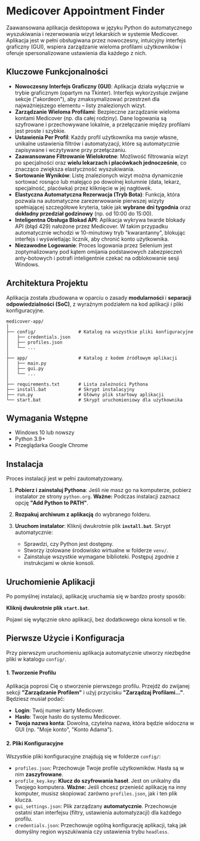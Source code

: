# Medicover Appointment Finder

Zaawansowana aplikacja desktopowa w języku Python do automatycznego wyszukiwania i rezerwowania wizyt lekarskich w systemie Medicover. Aplikacja jest w pełni obsługiwana przez nowoczesny, intuicyjny interfejs graficzny (GUI), wspiera zarządzanie wieloma profilami użytkowników i oferuje spersonalizowane ustawienia dla każdego z nich.

## Kluczowe Funkcjonalności

-   **Nowoczesny Interfejs Graficzny (GUI)**: Aplikacja działa wyłącznie w trybie graficznym (opartym na Tkinter). Interfejs wykorzystuje zwijane sekcje ("akordeon"), aby zmaksymalizować przestrzeń dla najważniejszego elementu – listy znalezionych wizyt.
-   **Zarządzanie Wieloma Profilami**: Bezpieczne zarządzanie wieloma kontami Medicover (np. dla całej rodziny). Dane logowania są szyfrowane i przechowywane lokalnie, a przełączanie między profilami jest proste i szybkie.
-   **Ustawienia Per Profil**: Każdy profil użytkownika ma swoje własne, unikalne ustawienia filtrów i automatyzacji, które są automatycznie zapisywane i wczytywane przy przełączaniu.
-   **Zaawansowane Filtrowanie Wielokrotne**: Możliwość filtrowania wizyt po specjalności oraz **wielu lekarzach i placówkach jednocześnie**, co znacząco zwiększa elastyczność wyszukiwania.
-   **Sortowanie Wyników**: Listę znalezionych wizyt można dynamicznie sortować rosnąco lub malejąco po dowolnej kolumnie (data, lekarz, specjalność, placówka) przez kliknięcie w jej nagłówek.
-   **Elastyczna Automatyczna Rezerwacja (Tryb Bota)**: Funkcja, która pozwala na automatyczne zarezerwowanie pierwszej wizyty spełniającej szczegółowe kryteria, takie jak **wybrane dni tygodnia** oraz **dokładny przedział godzinowy** (np. od 10:00 do 15:00).
-   **Inteligentna Obsługa Blokad API**: Aplikacja wykrywa twarde blokady API (błąd 429) nałożone przez Medicover. W takim przypadku automatycznie wchodzi w 10-minutowy tryb "kwarantanny", blokując interfejs i wyświetlając licznik, aby chronić konto użytkownika.
-   **Niezawodne Logowanie**: Proces logowania przez Selenium jest zoptymalizowany pod kątem omijania podstawowych zabezpieczeń anty-botowych i potrafi inteligentnie czekać na odblokowanie sesji Windows.

## Architektura Projektu

Aplikacja została zbudowana w oparciu o zasady **modularności** i **separacji odpowiedzialności (SoC)**, z wyraźnym podziałem na kod aplikacji i pliki konfiguracyjne.

```
medicover-app/
│
├── config/                # Katalog na wszystkie pliki konfiguracyjne
│   ├── credentials.json
│   ├── profiles.json
│   └── ...
│
├── app/                   # Katalog z kodem źródłowym aplikacji
│   ├── main.py
│   ├── gui.py
│   └── ...
│
├── requirements.txt       # Lista zależności Pythona
├── install.bat            # Skrypt instalacyjny
├── run.py                 # Główny plik startowy aplikacji
└── start.bat              # Skrypt uruchomieniowy dla użytkownika
```

## Wymagania Wstępne

-   Windows 10 lub nowszy
-   Python 3.9+
-   Przeglądarka Google Chrome

## Instalacja

Proces instalacji jest w pełni zautomatyzowany.

1.  **Pobierz i zainstaluj Pythona**: Jeśli nie masz go na komputerze, pobierz instalator ze strony `python.org`. **Ważne:** Podczas instalacji zaznacz opcję **"Add Python to PATH"**.

2.  **Rozpakuj archiwum z aplikacją** do wybranego folderu.

3.  **Uruchom instalator**: Kliknij dwukrotnie plik **`install.bat`**. Skrypt automatycznie:
    *   Sprawdzi, czy Python jest dostępny.
    *   Stworzy izolowane środowisko wirtualne w folderze `venv/`.
    *   Zainstaluje wszystkie wymagane biblioteki.
    Postępuj zgodnie z instrukcjami w oknie konsoli.

## Uruchomienie Aplikacji

Po pomyślnej instalacji, aplikację uruchamia się w bardzo prosty sposób:

**Kliknij dwukrotnie plik `start.bat`**.

Pojawi się wyłącznie okno aplikacji, bez dodatkowego okna konsoli w tle.

## Pierwsze Użycie i Konfiguracja

Przy pierwszym uruchomieniu aplikacja automatycznie utworzy niezbędne pliki w katalogu `config/`.

#### 1. Tworzenie Profilu
Aplikacja poprosi Cię o stworzenie pierwszego profilu. Przejdź do zwijanej sekcji **"Zarządzanie Profilem"** i użyj przycisku **"Zarządzaj Profilami..."**. Będziesz musiał podać:
-   **Login**: Twój numer karty Medicover.
-   **Hasło**: Twoje hasło do systemu Medicover.
-   **Twoja nazwa konta**: Dowolna, czytelna nazwa, która będzie widoczna w GUI (np. "Moje konto", "Konto Adama").

#### 2. Pliki Konfiguracyjne
Wszystkie pliki konfiguracyjne znajdują się w folderze `config/`:
-   `profiles.json`: Przechowuje Twoje profile użytkowników. Hasła są w nim **zaszyfrowane**.
-   `profile_key.key`: **Klucz do szyfrowania haseł**. Jest on unikalny dla Twojego komputera. **Ważne:** Jeśli chcesz przenieść aplikację na inny komputer, musisz skopiować zarówno `profiles.json`, jak i ten plik klucza.
-   `gui_settings.json`: Plik zarządzany **automatycznie**. Przechowuje ostatni stan interfejsu (filtry, ustawienia automatyzacji) dla każdego profilu.
-   `credentials.json`: Przechowuje ogólną konfigurację aplikacji, taką jak domyślny region wyszukiwania czy ustawienia trybu `headless`.

